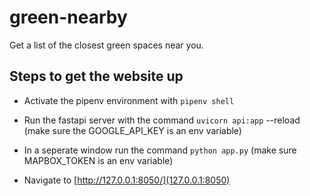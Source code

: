 # green-nearby
Get a list of the closest green spaces near you.

## Steps to get the website up

* Activate the pipenv environment with `pipenv shell`

* Run the fastapi server with the command `uvicorn api:app` --reload (make sure the GOOGLE_API_KEY is an env variable)

* In a seperate window run the command `python app.py` (make sure MAPBOX_TOKEN is an env variable)

* Navigate to [http://127.0.0.1:8050/](127.0.0.1:8050)